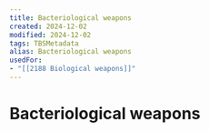 ```yaml
---
title: Bacteriological weapons
created: 2024-12-02
modified: 2024-12-02
tags: TBSMetadata
alias: Bacteriological weapons
usedFor:
- "[[2188 Biological weapons]]"
---
```

# Bacteriological weapons
